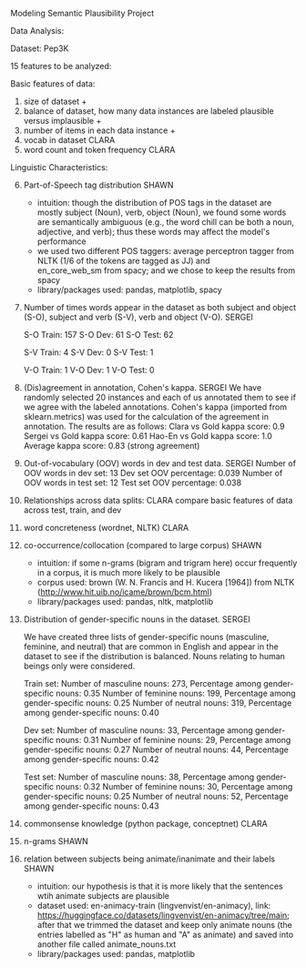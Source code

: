 Modeling Semantic Plausibility Project

Data Analysis:

Dataset: Pep3K

15 features to be analyzed:

Basic features of data:

1. size of dataset +
2. balance of dataset, how many data instances are labeled plausible versus implausible +
3. number of items in each data instance +
4. vocab in dataset CLARA
5. word count and token frequency CLARA

Linguistic Characteristics:

6. Part-of-Speech tag distribution SHAWN
   - intuition: though the distribution of POS tags in the dataset are mostly subject (Noun), verb, object (Noun), we found some words are semantically ambiguous (e.g., the word chill can be both a noun, adjective, and verb); thus these words may affect the model's performance
   - we used two different POS taggers: average perceptron tagger from NLTK (1/6 of the tokens are tagged as JJ) and  
     en_core_web_sm from spacy; and we chose to keep the results from spacy
   - library/packages used: pandas, matplotlib, spacy
7. Number of times words appear in the dataset as both subject and object (S-O), subject and verb (S-V), verb and object (V-O). SERGEI

   S-O Train: 157
   S-O Dev: 61
   S-O Test: 62

   S-V Train: 4
   S-V Dev: 0
   S-V Test: 1

   V-O Train: 1
   V-O Dev: 1
   V-O Test: 0

8. (Dis)agreement in annotation, Cohen's kappa. SERGEI
   We have randomly selected 20 instances and each of us annotated them to see if we agree with the labeled annotations. Cohen's kappa (imported from sklearn.metrics) was used for the calculation of the agreement in annotation. The results are as follows:
   Clara vs Gold kappa score: 0.9
   Sergei vs Gold kappa score: 0.61
   Hao-En vs Gold kappa score: 1.0
   Average kappa score: 0.83 (strong agreement)

9. Out-of-vocabulary (OOV) words in dev and test data. SERGEI
   Number of OOV words in dev set: 13
   Dev set OOV percentage: 0.039
   Number of OOV words in test set: 12
   Test set OOV percentage: 0.038

10. Relationships across data splits: CLARA
    compare basic features of data across test, train, and dev

11. word concreteness (wordnet, NLTK) CLARA
12. co-occurrence/collocation (compared to large corpus) SHAWN
    - intuition: if some n-grams (bigram and trigram here) occur frequently in a corpus, it is much more likely to be plausible
    - corpus used: brown (W. N. Francis and H. Kucera [1964]) from NLTK (http://www.hit.uib.no/icame/brown/bcm.html)
    - library/packages used: pandas, nltk, matplotlib
13. Distribution of gender-specific nouns in the dataset. SERGEI

    We have created three lists of gender-specific nouns (masculine, feminine, and neutral) that are common in English and appear in the dataset to see if the distribution is balanced. Nouns relating to human beings only were considered.

    Train set:
    Number of masculine nouns: 273, Percentage among gender-specific nouns: 0.35
    Number of feminine nouns: 199, Percentage among gender-specific nouns: 0.25
    Number of neutral nouns: 319, Percentage among gender-specific nouns: 0.40

    Dev set:
    Number of masculine nouns: 33, Percentage among gender-specific nouns: 0.31
    Number of feminine nouns: 29, Percentage among gender-specific nouns: 0.27
    Number of neutral nouns: 44, Percentage among gender-specific nouns: 0.42

    Test set:
    Number of masculine nouns: 38, Percentage among gender-specific nouns: 0.32
    Number of feminine nouns: 30, Percentage among gender-specific nouns: 0.25
    Number of neutral nouns: 52, Percentage among gender-specific nouns: 0.43

14. commonsense knowledge (python package, conceptnet) CLARA
15. n-grams SHAWN
16. relation between subjects being animate/inanimate and their labels SHAWN
    - intuition: our hypothesis is that it is more likely that the sentences wtih animate subjects are plausible
    - dataset used: en-animacy-train (lingvenvist/en-animacy), link: https://huggingface.co/datasets/lingvenvist/en-animacy/tree/main; after that we trimmed the dataset and keep only animate nouns (the entries labelled as "H" as human and "A" as animate) and saved into another file called animate_nouns.txt
    - library/packages used: pandas, matplotlib
